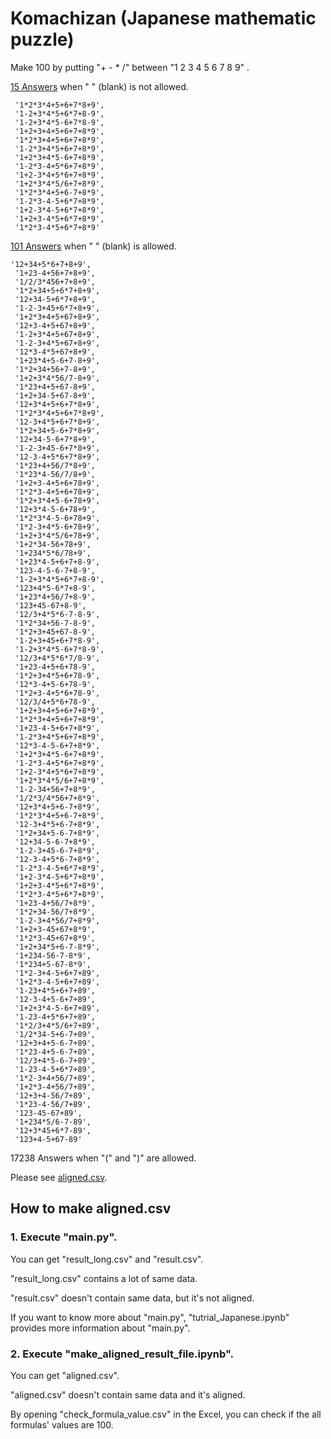 # Komachizan (Japanese mathematic puzzle)

Make 100 by putting "+ - * /" between "1 2 3 4 5 6 7 8 9" .

[15 Answers](https://github.com/go125/ten_puzzle/blob/8f8882694d3ab26cfaf9d090b73b924543047bc6/main.ipynb) when " " (blank) is not allowed.

```
 '1*2*3*4+5+6+7*8+9',
 '1-2+3*4*5+6*7+8-9',
 '1-2+3*4*5-6+7*8-9',
 '1+2+3+4+5+6+7+8*9',
 '1*2*3+4+5+6+7+8*9',
 '1-2*3+4*5+6+7+8*9',
 '1+2*3+4*5-6+7+8*9',
 '1-2*3-4+5*6+7+8*9',
 '1+2-3*4+5*6+7+8*9',
 '1+2*3*4*5/6+7+8*9',
 '1*2*3*4+5+6-7+8*9',
 '1-2*3-4-5+6*7+8*9',
 '1+2-3*4-5+6*7+8*9',
 '1+2+3-4*5+6*7+8*9',
 '1*2*3-4*5+6*7+8*9'
```

[101 Answers](https://github.com/go125/ten_puzzle/blob/bdf67f02c780e9feec2ae08ff76737e3ce338adc/main.ipynb) when " " (blank) is allowed.

```
'12+34+5*6+7+8+9',
 '1+23-4+56+7+8+9',
 '1/2/3*456+7+8+9',
 '1*2+34+5+6*7+8+9',
 '12+34-5+6*7+8+9',
 '1-2-3+45+6*7+8+9',
 '1+2*3+4+5+67+8+9',
 '12+3-4+5+67+8+9',
 '1-2+3*4+5+67+8+9',
 '1-2-3+4*5+67+8+9',
 '12*3-4*5+67+8+9',
 '1+23*4+5-6+7-8+9',
 '1*2+34+56+7-8+9',
 '1+2+3*4*56/7-8+9',
 '1*23+4+5+67-8+9',
 '1+2+34-5+67-8+9',
 '12+3*4+5+6+7*8+9',
 '1*2*3*4+5+6+7*8+9',
 '12-3+4*5+6+7*8+9',
 '1*2+34+5-6+7*8+9',
 '12+34-5-6+7*8+9',
 '1-2-3+45-6+7*8+9',
 '12-3-4+5*6+7*8+9',
 '1*23+4+56/7*8+9',
 '1*23*4-56/7/8+9',
 '1+2+3-4+5+6+78+9',
 '1*2*3-4+5+6+78+9',
 '1*2+3*4+5-6+78+9',
 '12+3*4-5-6+78+9',
 '1*2*3*4-5-6+78+9',
 '1*2-3+4*5-6+78+9',
 '1+2+3*4*5/6+78+9',
 '1+2*34-56+78+9',
 '1+234*5*6/78+9',
 '1+23*4-5+6+7+8-9',
 '123-4-5-6-7+8-9',
 '1-2+3*4*5+6*7+8-9',
 '123+4*5-6*7+8-9',
 '1+23*4+56/7+8-9',
 '123+45-67+8-9',
 '12/3+4*5*6-7-8-9',
 '1*2*34+56-7-8-9',
 '1*2+3+45+67-8-9',
 '1-2+3+45+6+7*8-9',
 '1-2+3*4*5-6+7*8-9',
 '12/3+4*5*6*7/8-9',
 '1+23-4+5+6+78-9',
 '1*2+3+4*5+6+78-9',
 '12*3-4+5-6+78-9',
 '1*2+3-4+5*6+78-9',
 '12/3/4+5*6+78-9',
 '1+2+3+4+5+6+7+8*9',
 '1*2*3+4+5+6+7+8*9',
 '1+23-4-5+6+7+8*9',
 '1-2*3+4*5+6+7+8*9',
 '12*3-4-5-6+7+8*9',
 '1+2*3+4*5-6+7+8*9',
 '1-2*3-4+5*6+7+8*9',
 '1+2-3*4+5*6+7+8*9',
 '1+2*3*4*5/6+7+8*9',
 '1-2-34+56+7+8*9',
 '1/2*3/4*56+7+8*9',
 '12+3*4+5+6-7+8*9',
 '1*2*3*4+5+6-7+8*9',
 '12-3+4*5+6-7+8*9',
 '1*2+34+5-6-7+8*9',
 '12+34-5-6-7+8*9',
 '1-2-3+45-6-7+8*9',
 '12-3-4+5*6-7+8*9',
 '1-2*3-4-5+6*7+8*9',
 '1+2-3*4-5+6*7+8*9',
 '1+2+3-4*5+6*7+8*9',
 '1*2*3-4*5+6*7+8*9',
 '1+23-4+56/7+8*9',
 '1*2+34-56/7+8*9',
 '1-2-3+4*56/7+8*9',
 '1+2+3-45+67+8*9',
 '1*2*3-45+67+8*9',
 '1+2+34*5+6-7-8*9',
 '1+234-56-7-8*9',
 '1*234+5-67-8*9',
 '1*2-3+4-5+6+7+89',
 '1+2*3-4-5+6+7+89',
 '1-23+4*5+6+7+89',
 '12-3-4+5-6+7+89',
 '1+2+3*4-5-6+7+89',
 '1-23-4+5*6+7+89',
 '1*2/3+4*5/6+7+89',
 '1/2*34-5+6-7+89',
 '12+3+4+5-6-7+89',
 '1*23-4+5-6-7+89',
 '12/3+4*5-6-7+89',
 '1-23-4-5+6*7+89',
 '1*2-3+4+56/7+89',
 '1+2*3-4+56/7+89',
 '12+3+4-56/7+89',
 '1*23-4-56/7+89',
 '123-45-67+89',
 '1+234*5/6-7-89',
 '12+3*45+6*7-89',
 '123+4-5+67-89'
```

17238 Answers when "(" and ")" are allowed.

Please see [aligned.csv](https://github.com/go125/ten_puzzle/blob/master/aligned.csv).

## How to make aligned.csv

### 1. Execute "main.py".

You can get "result_long.csv" and "result.csv".

"result_long.csv" contains a lot of same data.

"result.csv" doesn't contain same data, but it's not aligned.

If you want to know more about "main.py", "tutrial_Japanese.ipynb" provides more information about "main.py".

### 2. Execute "make_aligned_result_file.ipynb".

You can get "aligned.csv".

"aligned.csv" doesn't contain same data and it's aligned. 

By opening "check_formula_value.csv" in the Excel, you can check if the all formulas' values are 100.

